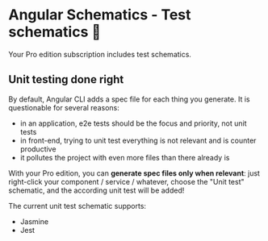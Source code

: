 # Angular Schematics - Test schematics 💎

Your Pro edition subscription includes test schematics.

## Unit testing done right

By default, Angular CLI adds a spec file for each thing you generate. It is questionable for several reasons:
- in an application, e2e tests should be the focus and priority, not unit tests
- in front-end, trying to unit test everything is not relevant and is counter productive
- it pollutes the project with even more files than there already is

With your Pro edition, you can **generate spec files only when relevant**: just right-click your component / service / whatever, choose the "Unit test" schematic, and the according unit test will be added!

The current unit test schematic supports:
- Jasmine
- Jest

<br>
